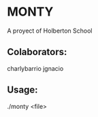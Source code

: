 # MONTY
A proyect of Holberton School

## Colaborators:
charlybarrio
jgnacio

## Usage:
./monty \<file\>
